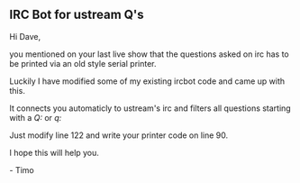 ## IRC Bot for ustream Q's

Hi Dave,

you mentioned on your last live show that the questions asked on irc has to be printed via an old style serial printer.

Luckily I have modified some of my existing ircbot code and came up with this.

It connects you automaticly to ustream's irc and filters all questions starting with a _Q:_ or _q:_

Just modify line 122 and write your printer code on line 90.


I hope this will help you.

\- Timo
